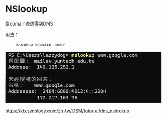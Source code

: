 # NSlookup
從domain查詢得到DNS

用法：
```
    nslookup <domain name>
```
![alt text](image.png)

https://kb.synology.com/zh-tw/DSM/tutorial/dns_nslookup
